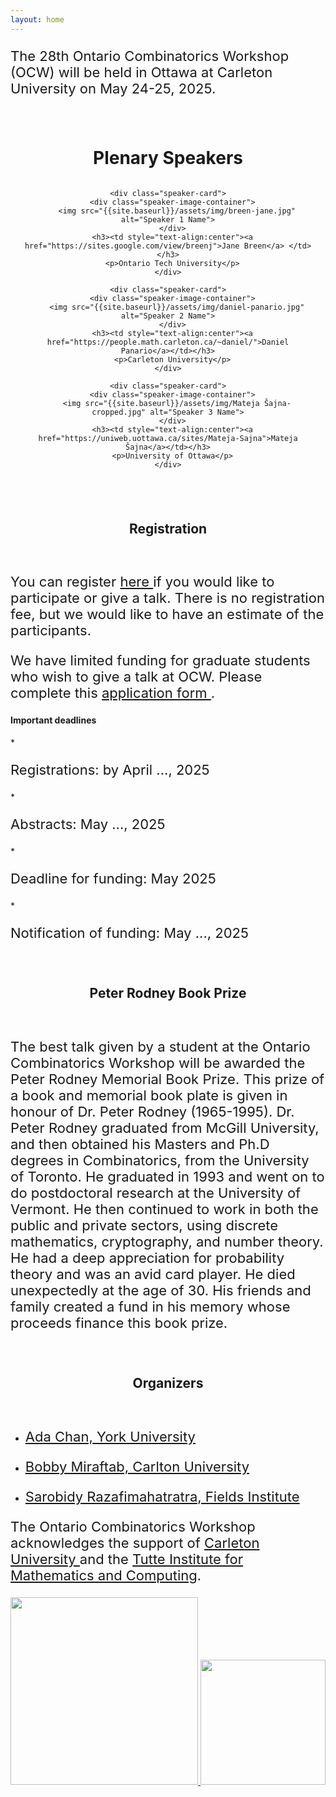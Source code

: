```yaml
---
layout: home
---
```



<style>
.speaker-section {
  padding: 20px;
  text-align: center;
}

.speaker-grid {
  display: grid;
  grid-template-columns: repeat(auto-fit, minmax(300px, 1fr)); /* increased minmax to 300px */
  gap: 20px;
  justify-content: center;
}

.speaker-card {
  border: 1px solid #ddd;
  padding: 15px;
  border-radius: 8px;
  box-shadow: 0 2px 4px rgba(0, 0, 0, 0.1);
}

.speaker-image-container {
  width: 250px; /* Increased width */
  height: 250px; /* Increased height */
  overflow: hidden;
  border-radius: 30%;
  margin: 0 auto 10px;
}

.speaker-image-container img {
  width: 100%;
  height: 100%;
  object-fit: cover;
}

.speaker-card h3 {
  margin-bottom: 5px;
}

.speaker-card p {
  margin-bottom: 10px;
}

p {
  font-size: 22px; /* Example for paragraphs, slightly smaller than body */
}
</style>


<p> The 28th Ontario Combinatorics Workshop (OCW) will be held in Ottawa at Carleton University on May 24-25, 2025.</p>


<div class="speaker-section">
  <h1>Plenary Speakers</h1>
  <div class="speaker-grid">

    <div class="speaker-card">
      <div class="speaker-image-container">
        <img src="{{site.baseurl}}/assets/img/breen-jane.jpg" alt="Speaker 1 Name">
      </div>
      <h3><td style="text-align:center"><a href="https://sites.google.com/view/breenj">Jane Breen</a> </td></h3>
      <p>Ontario Tech University</p>
    </div>

    <div class="speaker-card">
      <div class="speaker-image-container">
        <img src="{{site.baseurl}}/assets/img/daniel-panario.jpg" alt="Speaker 2 Name">
      </div>
      <h3><td style="text-align:center"><a href="https://people.math.carleton.ca/~daniel/">Daniel Panario</a></td></h3>
      <p>Carleton University</p>
    </div>

    <div class="speaker-card">
      <div class="speaker-image-container">
        <img src="{{site.baseurl}}/assets/img/Mateja Šajna-cropped.jpg" alt="Speaker 3 Name">
      </div>
      <h3><td style="text-align:center"><a href="https://uniweb.uottawa.ca/sites/Mateja-Sajna">Mateja Šajna</a></td></h3>
      <p>University of Ottawa</p>
    </div>

  </div>
</div>

<div class="speaker-section">
  <h2> Registration</h2>
  </div>

  <p> You can register <a href="#"> here </a> if you would like to participate or give a talk. There is no registration fee, but we would like to have an estimate of the participants. </p>

  <p> We have limited funding for graduate students who wish to give a talk at OCW. Please complete this <a href="#"> application form </a>. </p>

<h4> Important deadlines </h4>
* <p>  Registrations: by April ..., 2025</p>
* <p>  Abstracts:  May ..., 2025</p>
* <p>  Deadline for funding: May 2025</p>
* <p>  Notification of funding:  May ..., 2025</p>


<div class="speaker-section">
  <h2> Peter Rodney Book Prize</h2>
  </div>
  <p> The best talk given by a student at the Ontario Combinatorics Workshop will be awarded the Peter Rodney Memorial Book Prize. This prize of a book and memorial book plate is given in honour of Dr. Peter Rodney (1965-1995). Dr. Peter Rodney graduated from McGill University, and then obtained his Masters and Ph.D degrees in Combinatorics, from the University of Toronto. He graduated in 1993 and went on to do postdoctoral research at the University of Vermont. He then continued to work in both the public and private sectors, using discrete mathematics, cryptography, and number theory. He had a deep appreciation for probability theory and was an avid card player. He died unexpectedly at the age of 30. His friends and family created a fund in his memory whose proceeds finance this book prize.</p>

<div class="speaker-section">
  <h2>Organizers</h2>
</div>

* <p>  <a href="https://www.yorku.ca/ssachan/"> Ada Chan, York University </a> </p>
* <p>  <a href="https://www.bobby-miraftab.com/"> Bobby Miraftab, Carlton University </a> </p>
* <p>  <a href="https://sarobidyraz.com/"> Sarobidy Razafimahatratra, Fields Institute </a> </p>

The Ontario Combinatorics Workshop acknowledges the support of <a href="https://carleton.ca/math/"> Carleton University </a> and  the <a href = "https://www.cse-cst.gc.ca/en/mission/research-cse/tutte-institute-mathematics-computing"> Tutte Institute for Mathematics and Computing</a>.

<center> 
  <a href="https://carleton.ca/math/"><img src="{{site.baseurl}}/assets/img/Carleton.png" style="width: 300px; min-width: 300px;" > </a>
  <a href="https://www.cse-cst.gc.ca/en/mission/research-cse/tutte-institute-mathematics-computing"> <img src="{{site.baseurl}}/assets/img/Timc.png" style="width: 200px; min-width: 200px;" > </a>
</center> 